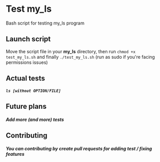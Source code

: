 # Test my_ls
Bash script for testing my_ls program

## Launch script
Move the script file in your **my_ls** directory, then run `chmod +x test_my_ls.sh` and finally `./test_my_ls.sh` (run as sudo if you're facing permissions issues)

## Actual tests
##### `ls [without OPTION/FILE]`

## Future plans
##### Add more (and more) tests

## Contributing
##### You can contributing by create pull requests for adding test / fixing features
